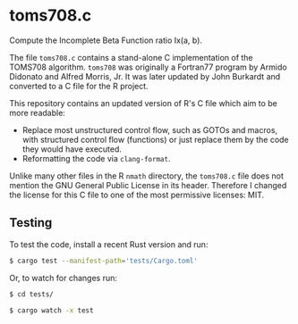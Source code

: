 # toms708.c

Compute the Incomplete Beta Function ratio Ix(a, b).

The file `toms708.c` contains a stand-alone C implementation of the TOMS708 algorithm.
`toms708` was originally a Fortran77 program by Armido Didonato and Alfred Morris, Jr.
It was later updated by John Burkardt and converted to a C file for the R project.

This repository contains an updated version of R's C file which aim to be more readable:

- Replace most unstructured control flow, such as GOTOs and macros, with structured control flow (functions) or just replace them by the code they would have executed.
- Reformatting the code via `clang-format`.

Unlike many other files in the R `nmath` directory, the `toms708.c` file does not mention the GNU General Public License in its header.
Therefore I changed the license for this C file to one of the most permissive licenses: MIT.

## Testing

To test the code, install a recent Rust version and run:

```sh
$ cargo test --manifest-path='tests/Cargo.toml'
```

Or, to watch for changes run:

```sh
$ cd tests/

$ cargo watch -x test
```
